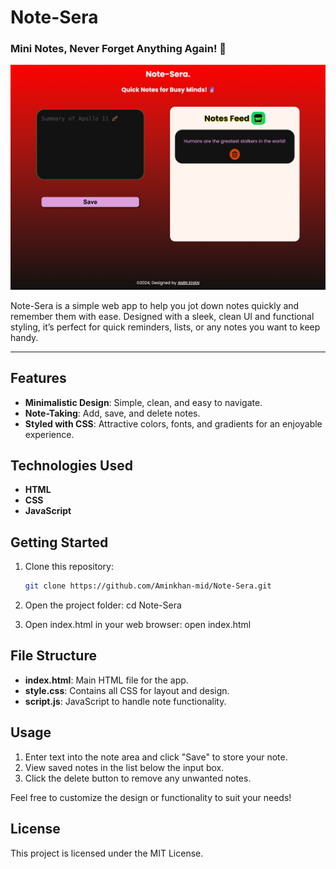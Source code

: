 # Note-Sera

### Mini Notes, Never Forget Anything Again! 🧠

![Note Sera Screenshot](noteSH.png)

Note-Sera is a simple web app to help you jot down notes quickly and remember them with ease. Designed with a sleek, clean UI and functional styling, it’s perfect for quick reminders, lists, or any notes you want to keep handy.

---

## Features
- **Minimalistic Design**: Simple, clean, and easy to navigate.
- **Note-Taking**: Add, save, and delete notes.
- **Styled with CSS**: Attractive colors, fonts, and gradients for an enjoyable experience.

## Technologies Used
- **HTML**
- **CSS**
- **JavaScript**

## Getting Started

1. Clone this repository:
   ```bash
   git clone https://github.com/Aminkhan-mid/Note-Sera.git

2. Open the project folder:
cd Note-Sera

3. Open index.html in your web browser:
open index.html

## File Structure
- **index.html**: Main HTML file for the app.
- **style.css**: Contains all CSS for layout and design.
- **script.js**: JavaScript to handle note functionality.


## Usage
1. Enter text into the note area and click "Save" to store your note.
2. View saved notes in the list below the input box.
3. Click the delete button to remove any unwanted notes.

Feel free to customize the design or functionality to suit your needs!

## License
This project is licensed under the MIT License.
